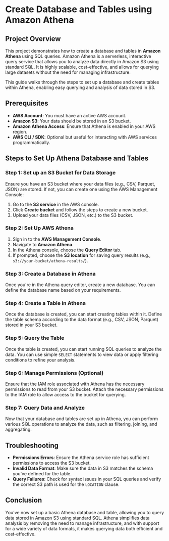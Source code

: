 # Create Database and Tables using Amazon Athena

## Project Overview

This project demonstrates how to create a database and tables in **Amazon Athena** using SQL queries. Amazon Athena is a serverless, interactive query service that allows you to analyze data directly in Amazon S3 using standard SQL. It is highly scalable, cost-effective, and allows for querying large datasets without the need for managing infrastructure.

This guide walks through the steps to set up a database and create tables within Athena, enabling easy querying and analysis of data stored in S3.

## Prerequisites
- **AWS Account**: You must have an active AWS account.
- **Amazon S3**: Your data should be stored in an S3 bucket.
- **Amazon Athena Access**: Ensure that Athena is enabled in your AWS region.
- **AWS CLI / SDK**: Optional but useful for interacting with AWS services programmatically.

## Steps to Set Up Athena Database and Tables

### Step 1: Set up an S3 Bucket for Data Storage
Ensure you have an S3 bucket where your data files (e.g., CSV, Parquet, JSON) are stored. If not, you can create one using the AWS Management Console:
1. Go to the **S3 service** in the AWS console.
2. Click **Create bucket** and follow the steps to create a new bucket.
3. Upload your data files (CSV, JSON, etc.) to the S3 bucket.

### Step 2: Set Up AWS Athena
1. Sign in to the **AWS Management Console**.
2. Navigate to **Amazon Athena**.
3. In the Athena console, choose the **Query Editor** tab.
4. If prompted, choose the **S3 location** for saving query results (e.g., `s3://your-bucket/athena-results/`).

### Step 3: Create a Database in Athena
Once you're in the Athena query editor, create a new database. You can define the database name based on your requirements.

### Step 4: Create a Table in Athena
Once the database is created, you can start creating tables within it. Define the table schema according to the data format (e.g., CSV, JSON, Parquet) stored in your S3 bucket.

### Step 5: Query the Table
Once the table is created, you can start running SQL queries to analyze the data. You can use simple `SELECT` statements to view data or apply filtering conditions to refine your analysis.

### Step 6: Manage Permissions (Optional)
Ensure that the IAM role associated with Athena has the necessary permissions to read from your S3 bucket. Attach the necessary permissions to the IAM role to allow access to the bucket for querying.

### Step 7: Query Data and Analyze
Now that your database and tables are set up in Athena, you can perform various SQL operations to analyze the data, such as filtering, joining, and aggregating.

## Troubleshooting

- **Permissions Errors**: Ensure the Athena service role has sufficient permissions to access the S3 bucket.
- **Invalid Data Format**: Make sure the data in S3 matches the schema you’ve defined for the table.
- **Query Failures**: Check for syntax issues in your SQL queries and verify the correct S3 path is used for the `LOCATION` clause.

## Conclusion
You’ve now set up a basic Athena database and table, allowing you to query data stored in Amazon S3 using standard SQL. Athena simplifies data analysis by removing the need to manage infrastructure, and with support for a wide variety of data formats, it makes querying data both efficient and cost-effective.

